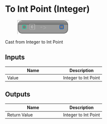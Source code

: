 # To Int Point (Integer)

<div align="left" data-full-width="false">

<figure><img src="../../../../api/Math/Conversions/To_Int_Point_(Integer).png" alt=""><figcaption></figcaption></figure>

</div>

Cast from Integer to Int Point

## Inputs

<table><thead><tr><th width="170">Name</th><th>Description</th></tr></thead><tbody><tr><td>Value</td><td>Integer to Int Point</td></tr></tbody></table>

## Outputs

<table><thead><tr><th width="170">Name</th><th>Description</th></tr></thead><tbody><tr><td>Return Value</td><td>Integer to Int Point</td></tr></tbody></table>
